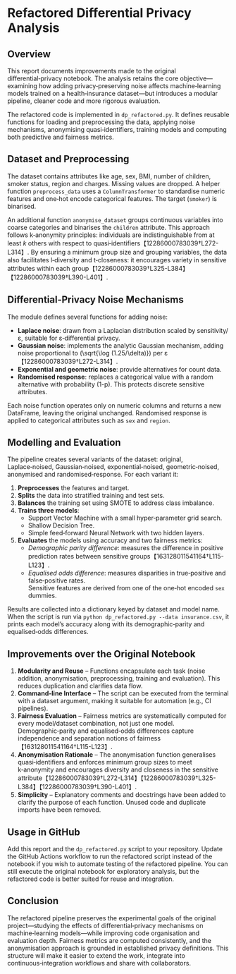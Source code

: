 # Refactored Differential Privacy Analysis

## Overview

This report documents improvements made to the original differential‑privacy notebook.  The analysis retains the core objective—examining how adding privacy‑preserving noise affects machine‑learning models trained on a health‑insurance dataset—but introduces a modular pipeline, cleaner code and more rigorous evaluation.

The refactored code is implemented in `dp_refactored.py`.  It defines reusable functions for loading and preprocessing the data, applying noise mechanisms, anonymising quasi‑identifiers, training models and computing both predictive and fairness metrics.

## Dataset and Preprocessing

The dataset contains attributes like age, sex, BMI, number of children, smoker status, region and charges.  Missing values are dropped.  A helper function `preprocess_data` uses a `ColumnTransformer` to standardise numeric features and one‑hot encode categorical features.  The target (`smoker`) is binarised.

An additional function `anonymise_dataset` groups continuous variables into coarse categories and binarises the `children` attribute.  This approach follows k‑anonymity principles: individuals are indistinguishable from at least *k* others with respect to quasi‑identifiers【12286000783039†L272-L314】.  By ensuring a minimum group size and grouping variables, the data also facilitates l‑diversity and t‑closeness: it encourages variety in sensitive attributes within each group【12286000783039†L325-L384】【12286000783039†L390-L401】.

## Differential‑Privacy Noise Mechanisms

The module defines several functions for adding noise:

- **Laplace noise**: drawn from a Laplacian distribution scaled by sensitivity/ε, suitable for ε‑differential privacy.
- **Gaussian noise**: implements the analytic Gaussian mechanism, adding noise proportional to \(\sqrt{\log (1.25/\delta)}\) per ε【12286000783039†L272-L314】.
- **Exponential and geometric noise**: provide alternatives for count data.
- **Randomised response**: replaces a categorical value with a random alternative with probability \(1-p\).  This protects discrete sensitive attributes.

Each noise function operates only on numeric columns and returns a new DataFrame, leaving the original unchanged.  Randomised response is applied to categorical attributes such as `sex` and `region`.

## Modelling and Evaluation

The pipeline creates several variants of the dataset: original, Laplace‑noised, Gaussian‑noised, exponential‑noised, geometric‑noised, anonymised and randomised‑response.  For each variant it:

1. **Preprocesses** the features and target.
2. **Splits** the data into stratified training and test sets.
3. **Balances** the training set using SMOTE to address class imbalance.
4. **Trains three models**:
   - Support Vector Machine with a small hyper‑parameter grid search.
   - Shallow Decision Tree.
   - Simple feed‑forward Neural Network with two hidden layers.
5. **Evaluates** the models using accuracy and two fairness metrics:
   - *Demographic parity difference*: measures the difference in positive prediction rates between sensitive groups【163128011541164†L115-L123】.
   - *Equalised odds difference*: measures disparities in true‑positive and false‑positive rates.  
   Sensitive features are derived from one of the one‑hot encoded `sex` dummies.

Results are collected into a dictionary keyed by dataset and model name.  When the script is run via `python dp_refactored.py --data insurance.csv`, it prints each model’s accuracy along with its demographic‑parity and equalised‑odds differences.

## Improvements over the Original Notebook

1. **Modularity and Reuse** – Functions encapsulate each task (noise addition, anonymisation, preprocessing, training and evaluation).  This reduces duplication and clarifies data flow.
2. **Command‑line Interface** – The script can be executed from the terminal with a dataset argument, making it suitable for automation (e.g., CI pipelines).
3. **Fairness Evaluation** – Fairness metrics are systematically computed for every model/dataset combination, not just one model.  Demographic‑parity and equalised‑odds differences capture independence and separation notions of fairness【163128011541164†L115-L123】.
4. **Anonymisation Rationale** – The anonymisation function generalises quasi‑identifiers and enforces minimum group sizes to meet k‑anonymity and encourages diversity and closeness in the sensitive attribute【12286000783039†L272-L314】【12286000783039†L325-L384】【12286000783039†L390-L401】.
5. **Simplicity** – Explanatory comments and docstrings have been added to clarify the purpose of each function.  Unused code and duplicate imports have been removed.

## Usage in GitHub

Add this report and the `dp_refactored.py` script to your repository.  Update the GitHub Actions workflow to run the refactored script instead of the notebook if you wish to automate testing of the refactored pipeline.  You can still execute the original notebook for exploratory analysis, but the refactored code is better suited for reuse and integration.

## Conclusion

The refactored pipeline preserves the experimental goals of the original project—studying the effects of differential‑privacy mechanisms on machine‑learning models—while improving code organisation and evaluation depth.  Fairness metrics are computed consistently, and the anonymisation approach is grounded in established privacy definitions.  This structure will make it easier to extend the work, integrate into continuous‑integration workflows and share with collaborators.